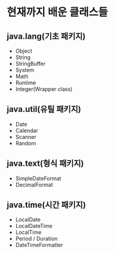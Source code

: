 # 현재까지 배운 클래스들
## java.lang(기초 패키지)
- Object
- String
- StringBuffer
- System
- Math
- Runtime
- Integer(Wrapper class)

## java.util(유틸 패키지)
- Date
- Calendar
- Scanner
- Random

## java.text(형식 패키지)
- SimpleDateFormat
- DecimalFormat

## java.time(시간 패키지)
- LocalDate
- LocalDateTime
- LocalTime
- Period / Duration
- DateTimeFormatter
